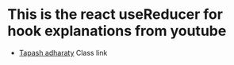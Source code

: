 # This is the react useReducer for hook explanations from youtube

- [Tapash adharaty](https://www.youtube.com/watch?v=jKyAEj0EvAA) Class link

